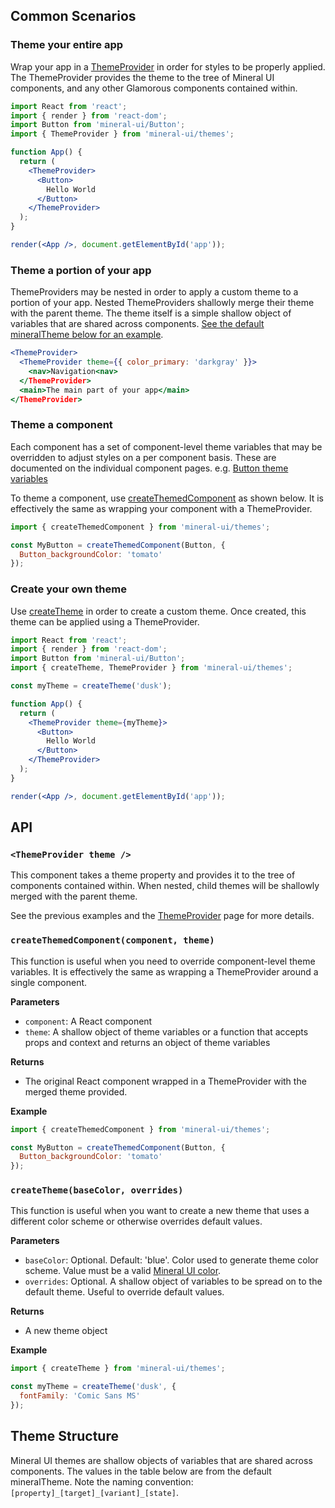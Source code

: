 ## Common Scenarios

### Theme your entire app

Wrap your app in a [ThemeProvider](#theming-api) in order for styles to be properly applied. The ThemeProvider provides the theme to the tree of Mineral UI components, and any other Glamorous components contained within.

```jsx
import React from 'react';
import { render } from 'react-dom';
import Button from 'mineral-ui/Button';
import { ThemeProvider } from 'mineral-ui/themes';

function App() {
  return (
    <ThemeProvider>
      <Button>
        Hello World
      </Button>
    </ThemeProvider>
  );
}

render(<App />, document.getElementById('app'));
```

### Theme a portion of your app

ThemeProviders may be nested in order to apply a custom theme to a portion of your app.  Nested ThemeProviders shallowly merge their theme with the parent theme.  The theme itself is a simple shallow object of variables that are shared across components.  [See the default mineralTheme below for an example](#theming-theme-structure).

```jsx
<ThemeProvider>
  <ThemeProvider theme={{ color_primary: 'darkgray' }}>
    <nav>Navigation<nav>
  </ThemeProvider>
  <main>The main part of your app</main>
</ThemeProvider>
```

### Theme a component

Each component has a set of component-level theme variables that may be overridden to adjust styles on a per component basis.  These are documented on the individual component pages.  e.g. [Button theme variables](/components/button/#theme-variables)

To theme a component, use [createThemedComponent](#theming-api) as shown below.  It is effectively the same as wrapping your component with a ThemeProvider.

```jsx
import { createThemedComponent } from 'mineral-ui/themes';

const MyButton = createThemedComponent(Button, {
  Button_backgroundColor: 'tomato'
});
```

### Create your own theme

Use [createTheme](#theming-api) in order to create a custom theme.  Once created, this theme can be applied using a ThemeProvider.

```jsx
import React from 'react';
import { render } from 'react-dom';
import Button from 'mineral-ui/Button';
import { createTheme, ThemeProvider } from 'mineral-ui/themes';

const myTheme = createTheme('dusk');

function App() {
  return (
    <ThemeProvider theme={myTheme}>
      <Button>
        Hello World
      </Button>
    </ThemeProvider>
  );
}

render(<App />, document.getElementById('app'));
```


## API

### `<ThemeProvider theme />`

This component takes a theme property and provides it to the tree of components contained within.  When nested, child themes will be shallowly merged with the parent theme.

See the previous examples and the [ThemeProvider](/components/theme-provider) page for more details.

### `createThemedComponent(component, theme)`

This function is useful when you need to override component-level theme variables.
It is effectively the same as wrapping a ThemeProvider around a single component.

**Parameters**

* `component`: A React component
* `theme`: A shallow object of theme variables or a function that accepts props and context and returns an object of theme variables

**Returns**

* The original React component wrapped in a ThemeProvider with the merged theme provided.

**Example**

```jsx
import { createThemedComponent } from 'mineral-ui/themes';

const MyButton = createThemedComponent(Button, {
  Button_backgroundColor: 'tomato'
});
```

### `createTheme(baseColor, overrides)`

This function is useful when you want to create a new theme that uses a different color scheme or otherwise overrides default values.

**Parameters**

* `baseColor`: Optional.  Default: 'blue'.  Color used to generate theme color scheme.  Value must be a valid [Mineral UI color](/color/#color-ramps).
* `overrides`: Optional.  A shallow object of variables to be spread on to the default theme.  Useful to override default values.

**Returns**

* A new theme object

**Example**

```jsx
import { createTheme } from 'mineral-ui/themes';

const myTheme = createTheme('dusk', {
  fontFamily: 'Comic Sans MS'
});
```


## Theme Structure

Mineral UI themes are shallow objects of variables that are shared across components. The values in the table below are from the default mineralTheme.
Note the naming convention: `[property]_[target]_[variant]_[state]`.

<!-- Table of theme variables here -->
